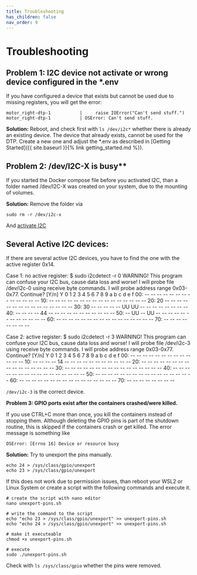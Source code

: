 ```yaml
---
title: Troubleshooting
has_children: false
nav_order: 9
---
```



# Troubleshooting

## Problem 1: I2C device not activate or wrong device configured in the *.env

If you have configured a device that exists but cannot be used due to missing registers, you will get the error:
```
motor_right-dtp-1           |     raise IOError("Can't send stuff.")
motor_right-dtp-1           | OSError: Can't send stuff.
```

**Solution:** Reboot, and check first with `ls /dev/i2c*` whether there is already an existing device. The device that already exists, cannot be used for the DTP.
Create a new one and adjust the *.env as described in [Getting Started]({{ site.baseurl }}{% link getting_started.md %}).

## Problem 2: /dev/I2C-X is busy**

If you started the Docker compose file before you activated I2C, than a folder named /dev/I2C-X was created on your system, due to the mounting of volumes.

**Solution:** Remove the folder via 

```console
sudo rm -r /dev/i2c-x
```

And [activate I2C](#activate-gpio-and-i2c-on-your-system)

## Several Active I2C devices:
If there are several active I2C devices, you have to find the one with the active register 0x14.

Case 1: no active register:
$ sudo i2cdetect -r 0
WARNING! This program can confuse your I2C bus, cause data loss and worse!
I will probe file /dev/i2c-0 using receive byte commands.
I will probe address range 0x03-0x77.
Continue? [Y/n] Y
     0  1  2  3  4  5  6  7  8  9  a  b  c  d  e  f
00:          -- -- -- -- -- -- -- -- -- -- -- -- -- 
10: -- -- -- -- -- -- -- -- -- -- -- -- -- -- -- -- 
20: 20 -- -- -- -- -- -- -- -- -- -- -- -- -- -- -- 
30: 30 -- -- -- -- -- UU UU -- -- -- -- -- -- -- -- 
40: -- -- -- -- 44 -- -- -- -- -- -- -- -- -- -- -- 
50: -- UU -- UU -- -- -- -- -- -- -- -- -- -- -- -- 
60: -- -- -- -- -- -- -- -- -- -- -- -- -- -- -- -- 
70: -- -- -- -- -- -- -- --

Case 2: active register:
$ sudo i2cdetect -r 3
WARNING! This program can confuse your I2C bus, cause data loss and worse!
I will probe file /dev/i2c-3 using receive byte commands.
I will probe address range 0x03-0x77.
Continue? [Y/n] Y
     0  1  2  3  4  5  6  7  8  9  a  b  c  d  e  f
00:          -- -- -- -- -- -- -- -- -- -- -- -- -- 
10: -- -- -- -- 14 -- -- -- -- -- -- -- -- -- -- -- 
20: -- -- -- -- -- -- -- -- -- -- -- -- -- -- -- -- 
30: -- -- -- -- -- -- -- -- -- -- -- -- -- -- -- -- 
40: -- -- -- -- -- -- -- -- -- -- -- -- -- -- -- -- 
50: -- -- -- -- -- -- -- -- -- -- -- -- -- -- -- -- 
60: -- -- -- -- -- -- -- -- -- -- -- -- -- -- -- -- 
70: -- -- -- -- -- -- -- --

`/dev/i2c-3` is the correct device.


**Problem 3: GPIO ports exist after the containers crashed/were killed.**

If you use CTRL+C more than once, you kill the containers instead of stopping them. Although deleting the GPIO pins is part of the shutdown routine, this is skipped if the containers crash or get killed.
The error message is something like

```
OSError: [Errno 16] Device or resource busy
```

**Solution:** 
Try to unexport the pins manually.

```console
echo 24 > /sys/class/gpio/unexport
echo 23 > /sys/class/gpio/unexport
```

If this does not work due to permission issues, than reboot your WSL2 or Linux System or create a script with the following commands and execute it.

```console
# create the script with nano editor
nano unexport-pins.sh

# write the command to the script
echo "echo 23 > /sys/class/gpio/unexport" >> unexport-pins.sh
echo "echo 24 > /sys/class/gpio/unexport" >> unexport-pins.sh

# make it executeable
chmod +x unexport-pins.sh

# execute
sudo ./unexport-pins.sh
```

Check with `ls /sys/class/gpio` whether the pins were removed.